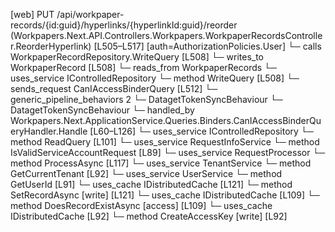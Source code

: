 [web] PUT /api/workpaper-records/{id:guid}/hyperlinks/{hyperlinkId:guid}/reorder  (Workpapers.Next.API.Controllers.Workpapers.WorkpaperRecordsController.ReorderHyperlink)  [L505–L517] [auth=AuthorizationPolicies.User]
  └─ calls WorkpaperRecordRepository.WriteQuery [L508]
  └─ writes_to WorkpaperRecord [L508]
    └─ reads_from WorkpaperRecords
  └─ uses_service IControlledRepository<WorkpaperRecord>
    └─ method WriteQuery [L508]
  └─ sends_request CanIAccessBinderQuery [L512]
    └─ generic_pipeline_behaviors 2
      └─ DatagetTokenSyncBehaviour
      └─ DatagetTokenSyncBehaviour
    └─ handled_by Workpapers.Next.ApplicationService.Queries.Binders.CanIAccessBinderQueryHandler.Handle [L60–L126]
      └─ uses_service IControlledRepository<Binder>
        └─ method ReadQuery [L101]
      └─ uses_service RequestInfoService
        └─ method IsValidServiceAccountRequest [L89]
      └─ uses_service RequestProcessor
        └─ method ProcessAsync [L117]
      └─ uses_service TenantService
        └─ method GetCurrentTenant [L92]
      └─ uses_service UserService
        └─ method GetUserId [L91]
      └─ uses_cache IDistributedCache [L121]
        └─ method SetRecordAsync [write] [L121]
      └─ uses_cache IDistributedCache [L109]
        └─ method DoesRecordExistAsync [access] [L109]
      └─ uses_cache IDistributedCache [L92]
        └─ method CreateAccessKey [write] [L92]

